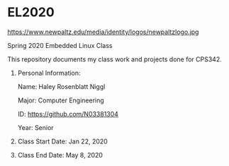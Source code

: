 # EL2020

https://www.newpaltz.edu/media/identity/logos/newpaltzlogo.jpg 

Spring 2020 Embedded Linux Class

This repository documents my class work and projects done for CPS342.

1. Personal Information:

	Name: Haley Rosenblatt Niggl
	
	Major: Computer Engineering
	
	ID: https://github.com/N03381304
	
	Year: Senior

2. Class Start Date: Jan 22, 2020

3. Class End Date: May 8, 2020

